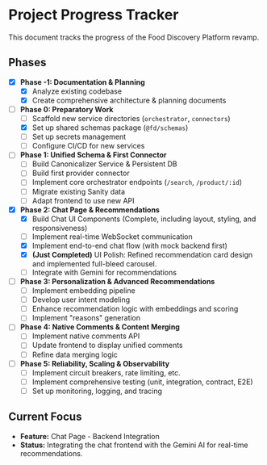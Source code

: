 # Project Progress Tracker

This document tracks the progress of the Food Discovery Platform revamp.

## Phases

- [x] **Phase -1: Documentation & Planning**
  - [x] Analyze existing codebase
  - [x] Create comprehensive architecture & planning documents

- [ ] **Phase 0: Preparatory Work**
  - [ ] Scaffold new service directories (`orchestrator`, `connectors`)
  - [x] Set up shared schemas package (`@fd/schemas`)
  - [ ] Set up secrets management
  - [ ] Configure CI/CD for new services

- [ ] **Phase 1: Unified Schema & First Connector**
  - [ ] Build Canonicalizer Service & Persistent DB
  - [ ] Build first provider connector
  - [ ] Implement core orchestrator endpoints (`/search`, `/product/:id`)
  - [ ] Migrate existing Sanity data
  - [ ] Adapt frontend to use new API

- [x] **Phase 2: Chat Page & Recommendations**
  - [x] Build Chat UI Components (Complete, including layout, styling, and responsiveness)
  - [ ] Implement real-time WebSocket communication
  - [x] Implement end-to-end chat flow (with mock backend first)
  - [x] **(Just Completed)** UI Polish: Refined recommendation card design and implemented full-bleed carousel.
  - [ ] Integrate with Gemini for recommendations

- [ ] **Phase 3: Personalization & Advanced Recommendations**
  - [ ] Implement embedding pipeline
  - [ ] Develop user intent modeling
  - [ ] Enhance recommendation logic with embeddings and scoring
  - [ ] Implement "reasons" generation

- [ ] **Phase 4: Native Comments & Content Merging**
  - [ ] Implement native comments API
  - [ ] Update frontend to display unified comments
  - [ ] Refine data merging logic

- [ ] **Phase 5: Reliability, Scaling & Observability**
  - [ ] Implement circuit breakers, rate limiting, etc.
  - [ ] Implement comprehensive testing (unit, integration, contract, E2E)
  - [ ] Set up monitoring, logging, and tracing

## Current Focus

- **Feature:** Chat Page - Backend Integration
- **Status:** Integrating the chat frontend with the Gemini AI for real-time recommendations.
